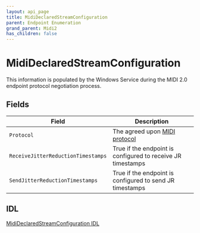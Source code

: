 ```yaml
---
layout: api_page
title: MidiDeclaredStreamConfiguration
parent: Endpoint Enumeration
grand_parent: Midi2
has_children: false
---
```


# MidiDeclaredStreamConfiguration

This information is populated by the Windows Service during the MIDI 2.0 endpoint protocol negotiation process.

## Fields

| Field | Description |
| --------------- | ----------- |
| `Protocol` | The agreed upon [MIDI protocol](MidiProtocolEnum.md) |
| `ReceiveJitterReductionTimestamps` | True if the endpoint is configured to receive JR timestamps |
| `SendJitterReductionTimestamps` | True if the endpoint is configured to send JR timestamps |

## IDL

[MidiDeclaredStreamConfiguration IDL](https://github.com/microsoft/MIDI/blob/main/src/app-sdk/winrt-core/MidiDeclaredStreamConfiguration.idl)

